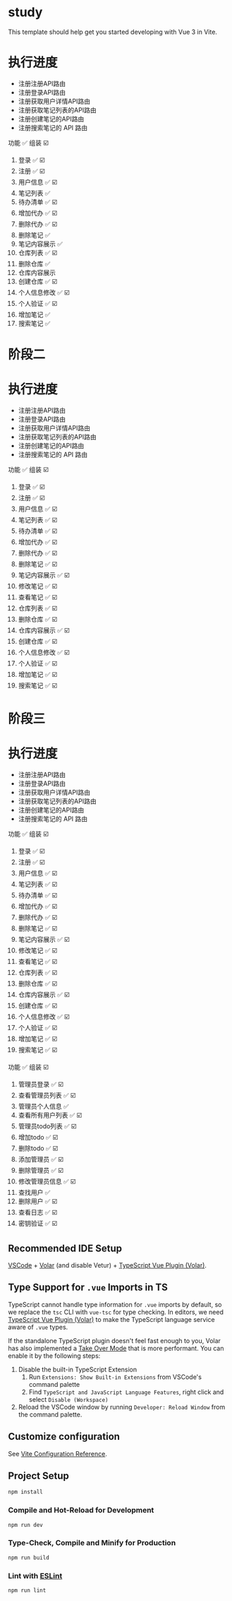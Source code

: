 # study

This template should help get you started developing with Vue 3 in Vite.

# 执行进度

- 注册注册API路由
- 注册登录API路由
- 注册获取用户详情API路由
- 注册获取笔记列表的API路由
- 注册创建笔记的API路由
- 注册搜索笔记的 API 路由


功能 ✅ 组装 ☑️

1. 登录 ✅ ☑️
2. 注册 ✅ ☑️
3. 用户信息 ✅ ☑️
4. 笔记列表 ✅
5. 待办清单 ✅ ☑️
6. 增加代办 ✅ ☑️
7. 删除代办 ✅ ☑️
8. 删除笔记 ✅ 
9. 笔记内容展示 ✅
10. 仓库列表 ✅ ☑️
12. 删除仓库 ✅
13. 仓库内容展示
14. 创建仓库 ✅ ☑️
15. 个人信息修改 ✅ ☑️
16. 个人验证 ✅ ☑️
17. 增加笔记 ✅
18. 搜索笔记 ✅

# 阶段二

# 执行进度

- 注册注册API路由
- 注册登录API路由
- 注册获取用户详情API路由
- 注册获取笔记列表的API路由
- 注册创建笔记的API路由
- 注册搜索笔记的 API 路由


功能 ✅ 组装 ☑️

1. 登录 ✅ ☑️
2. 注册 ✅ ☑️
3. 用户信息 ✅ ☑️
4. 笔记列表 ✅ ☑️
5. 待办清单 ✅ ☑️
6. 增加代办 ✅ ☑️
7. 删除代办 ✅ ☑️
8. 删除笔记 ✅ ☑️ 
9. 笔记内容展示 ✅ ☑️
10. 修改笔记 ✅ ☑️
11. 查看笔记 ✅ ☑️
12. 仓库列表 ✅ ☑️
13. 删除仓库 ✅ ☑️
14. 仓库内容展示 ✅ ☑️
15. 创建仓库 ✅ ☑️
16. 个人信息修改 ✅ ☑️
17. 个人验证 ✅ ☑️
18. 增加笔记 ✅ ☑️
19. 搜索笔记 ✅ ☑️


# 阶段三
# 执行进度

- 注册注册API路由
- 注册登录API路由
- 注册获取用户详情API路由
- 注册获取笔记列表的API路由
- 注册创建笔记的API路由
- 注册搜索笔记的 API 路由


功能 ✅ 组装 ☑️

1. 登录 ✅ ☑️
2. 注册 ✅ ☑️
3. 用户信息 ✅ ☑️
4. 笔记列表 ✅ ☑️
5. 待办清单 ✅ ☑️
6. 增加代办 ✅ ☑️
7. 删除代办 ✅ ☑️
8. 删除笔记 ✅ ☑️ 
9. 笔记内容展示 ✅ ☑️
10. 修改笔记 ✅ ☑️
11. 查看笔记 ✅ ☑️
12. 仓库列表 ✅ ☑️
13. 删除仓库 ✅ ☑️
14. 仓库内容展示 ✅ ☑️
15. 创建仓库 ✅ ☑️
16. 个人信息修改 ✅ ☑️
17. 个人验证 ✅ ☑️
18. 增加笔记 ✅ ☑️
19. 搜索笔记 ✅ ☑️


功能 ✅ 组装 ☑️


1. 管理员登录 ✅ ☑️
2. 查看管理员列表 ✅ ☑️
3. 管理员个人信息 ✅
4. 查看所有用户列表 ✅ ☑️
5. 管理员todo列表 ✅ ☑️
6. 增加todo ✅ ☑️
7. 删除todo ✅ ☑️ 
8. 添加管理员 ✅ ☑️
9. 删除管理员 ✅ ☑️
10. 修改管理员信息 ✅ ☑️
11. 查找用户 ✅
12. 删除用户 ✅ ☑️
13. 查看日志 ✅ ☑️
14. 密钥验证 ✅ ☑️
## Recommended IDE Setup

[VSCode](https://code.visualstudio.com/) + [Volar](https://marketplace.visualstudio.com/items?itemName=Vue.volar) (and disable Vetur) + [TypeScript Vue Plugin (Volar)](https://marketplace.visualstudio.com/items?itemName=Vue.vscode-typescript-vue-plugin).

## Type Support for `.vue` Imports in TS

TypeScript cannot handle type information for `.vue` imports by default, so we replace the `tsc` CLI with `vue-tsc` for type checking. In editors, we need [TypeScript Vue Plugin (Volar)](https://marketplace.visualstudio.com/items?itemName=Vue.vscode-typescript-vue-plugin) to make the TypeScript language service aware of `.vue` types.

If the standalone TypeScript plugin doesn't feel fast enough to you, Volar has also implemented a [Take Over Mode](https://github.com/johnsoncodehk/volar/discussions/471#discussioncomment-1361669) that is more performant. You can enable it by the following steps:

1. Disable the built-in TypeScript Extension
    1) Run `Extensions: Show Built-in Extensions` from VSCode's command palette
    2) Find `TypeScript and JavaScript Language Features`, right click and select `Disable (Workspace)`
2. Reload the VSCode window by running `Developer: Reload Window` from the command palette.

## Customize configuration

See [Vite Configuration Reference](https://vitejs.dev/config/).

## Project Setup

```sh
npm install
```

### Compile and Hot-Reload for Development

```sh
npm run dev
```

### Type-Check, Compile and Minify for Production

```sh
npm run build
```

### Lint with [ESLint](https://eslint.org/)

```sh
npm run lint
```
